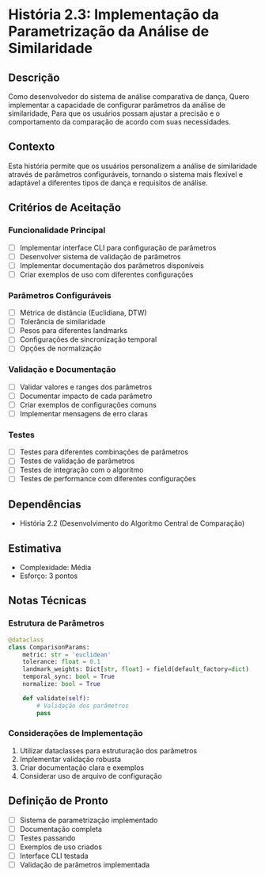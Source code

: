 # História 2.3: Implementação da Parametrização da Análise de Similaridade

## Descrição

Como desenvolvedor do sistema de análise comparativa de dança,
Quero implementar a capacidade de configurar parâmetros da análise de similaridade,
Para que os usuários possam ajustar a precisão e o comportamento da comparação de acordo com suas necessidades.

## Contexto

Esta história permite que os usuários personalizem a análise de similaridade através de parâmetros configuráveis, tornando o sistema mais flexível e adaptável a diferentes tipos de dança e requisitos de análise.

## Critérios de Aceitação

### Funcionalidade Principal

- [ ] Implementar interface CLI para configuração de parâmetros
- [ ] Desenvolver sistema de validação de parâmetros
- [ ] Implementar documentação dos parâmetros disponíveis
- [ ] Criar exemplos de uso com diferentes configurações

### Parâmetros Configuráveis

- [ ] Métrica de distância (Euclidiana, DTW)
- [ ] Tolerância de similaridade
- [ ] Pesos para diferentes landmarks
- [ ] Configurações de sincronização temporal
- [ ] Opções de normalização

### Validação e Documentação

- [ ] Validar valores e ranges dos parâmetros
- [ ] Documentar impacto de cada parâmetro
- [ ] Criar exemplos de configurações comuns
- [ ] Implementar mensagens de erro claras

### Testes

- [ ] Testes para diferentes combinações de parâmetros
- [ ] Testes de validação de parâmetros
- [ ] Testes de integração com o algoritmo
- [ ] Testes de performance com diferentes configurações

## Dependências

- História 2.2 (Desenvolvimento do Algoritmo Central de Comparação)

## Estimativa

- Complexidade: Média
- Esforço: 3 pontos

## Notas Técnicas

### Estrutura de Parâmetros

```python
@dataclass
class ComparisonParams:
    metric: str = 'euclidean'
    tolerance: float = 0.1
    landmark_weights: Dict[str, float] = field(default_factory=dict)
    temporal_sync: bool = True
    normalize: bool = True

    def validate(self):
        # Validação dos parâmetros
        pass
```

### Considerações de Implementação

1. Utilizar dataclasses para estruturação dos parâmetros
2. Implementar validação robusta
3. Criar documentação clara e exemplos
4. Considerar uso de arquivo de configuração

## Definição de Pronto

- [ ] Sistema de parametrização implementado
- [ ] Documentação completa
- [ ] Testes passando
- [ ] Exemplos de uso criados
- [ ] Interface CLI testada
- [ ] Validação de parâmetros implementada
